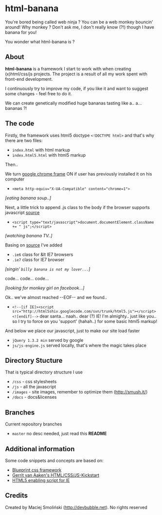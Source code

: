 # html-banana

You're bored being called web ninja ? You can be a web monkey bouncin' around!
Why monkey ? Don't ask me, I don't really know (?!) though I have banana for you!

You wonder what html-banana is ?


## About

**html-banana** is a framework I start to work with when creating (x)html/css/js projects.
The project is a result of all my work spent with front-end development. 

I continuously try to improve my code, if you like it and want to suggest some changes - feel free to do it.

We can create genetically modified huge bananas tasting like a.. a... bananas ?!


## The code

Firstly, the framework uses html5 doctype `<!DOCTYPE html>` and that's why there are two files:
* `index.html` with html markup
* `index.html5.html` with html5 markup

Then..

We turn [google chrome frame](http://code.google.com/intl/pl-PL/chrome/chromeframe/) ON if user has previously installed it on his computer
* `<meta http-equiv="X-UA-Compatible" content="chrome=1">`

*[eating banana soup..]*

Next, a little trick to append .js class to the body if the browser supports javascript [source](http://www.webkrauts.de/2008/12/14/sehr-sehr-schnelle-seiten-website-performance-best-practice-teil-2/)
* `<script type="text/javascript">document.documentElement.className += " js";</script>`

*[watching banana TV..]*

Basing on [source](http://codecandies.de/2008/12/12/conditional-comments-wenige-requests/) I've added 
* `.ie6` class for &lt IE7 browsers
* `.ie7` class for IE7 browser

*[singin' `billy banana is not my lover...`]*

code...
code...
code...

*[looking for monkey girl on facebook...]*

Ok.. we've almost reached --EOF-- and we found..
* `<!--[if IE]><script src="http://html5shiv.googlecode.com/svn/trunk/html5.js"></script><![endif]-->`
dear santa... naah.. dear (?) IE! I'm almighty.. just like you.. so I try to force on you 'support' (hahah..) for some basic html5 markup!

And below we place our javascript, just to make our site load faster
* `jQuery 1.3.2 min` served by google
* `js/js-engine.js` served locally, that's where the magic takes place


## Directory Stucture

That is typical directory structure I use

* `/css` - css stylesheets
* `/js` - all the javascript
* `/images` - site images, remember to optimize them (http://smush.it/)
* `/docs` - docs&licenses


## Branches

Current repository branches

* `master` no desc needed, just read this **README**


## Additional information

Some code snippets and concepts are based on:

* [Blueprint css framework](http://blueprintcss.org) 
* [Gerrit van Aaken's HTML/CSS/JS-Kickstart](http://praegnanz.de/weblog/htmlcssjs-kickstart)
* [HTML5 enabling script for IE](http://remysharp.com/2009/01/07/html5-enabling-script/)


## Credits

Created by Maciej Smoliński (http://devbubble.net). No rights reserved